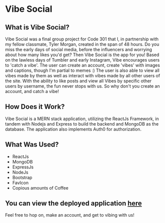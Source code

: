 # Vibe Social

## What is Vibe Social?

Vibe Social was a final group project for Code 301 that I, in partnership with my fellow classmate, Tyler Morgan, created in the span of 48 hours.
Do you miss the early days of social media, before the influencers and worrying about how many likes you'd get? Then Vibe Social is the app for you! Based on the lawless days of Tumbler and early Instagram, Vibe encourages users to 'catch a vibe'. The user can create an account, create 'vibes' with images and captions, though I'm partial to memes :) The user is also able to view all vibes made by them as well as interact with vibes made by all other users of the site. With the ability to like posts and view all Vibes by specific other users by username, the fun never stops with us. So why don't you create an account, and catch a vibe!

## How Does it Work?

Vibe Social is a MERN stack application, utilizing the ReactJs Framework, in tandem with Nodejs and Express to build the backend and MongoDB as the database. The application also implements Auth0 for authorization.

## What Was Used?

- ReactJs
- MongoDB
- ExpressJs
- NodeJs
- Bootstrap
- FavIcon
- Copious amounts of Coffee

## You can view the deployed application [here](https://catch-a-vibe.netlify.app/)

Feel free to hop on, make an account, and get to vibing with us!
